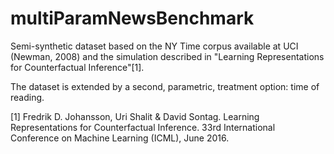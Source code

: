 # multiParamNewsBenchmark

Semi-synthetic dataset based on the NY Time corpus available at UCI (Newman, 2008) and the simulation described in 
"Learning Representations for Counterfactual Inference"[1].

The dataset is extended by a second, parametric, treatment option: time of reading.

[1] Fredrik D. Johansson, Uri Shalit & David Sontag. Learning Representations for Counterfactual Inference. 33rd International Conference on Machine Learning (ICML), June 2016.
